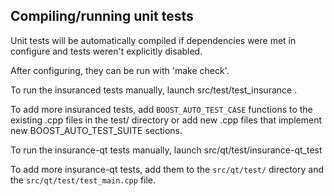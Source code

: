 Compiling/running unit tests
------------------------------------

Unit tests will be automatically compiled if dependencies were met in configure
and tests weren't explicitly disabled.

After configuring, they can be run with 'make check'.

To run the insuranced tests manually, launch src/test/test_insurance .

To add more insuranced tests, add `BOOST_AUTO_TEST_CASE` functions to the existing
.cpp files in the test/ directory or add new .cpp files that
implement new BOOST_AUTO_TEST_SUITE sections.

To run the insurance-qt tests manually, launch src/qt/test/insurance-qt_test

To add more insurance-qt tests, add them to the `src/qt/test/` directory and
the `src/qt/test/test_main.cpp` file.
